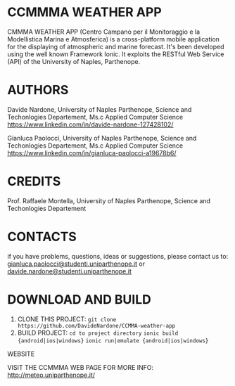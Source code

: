 # CCMMMA WEATHER APP 

CMMMA WEATHER APP (Centro Campano per il Monitoraggio e la Modellistica Marina e Atmosferica) is a cross-platform mobile application for the displaying of atmospheric and marine forecast.
It's been developed using the well known Framework Ionic. It exploits the RESTful Web Service (API) of the University of Naples, Parthenope.


# AUTHORS

  Davide Nardone, University of Naples Parthenope, Science and Techonlogies Departement, Ms.c Applied Computer Science
  https://www.linkedin.com/in/davide-nardone-127428102/
  
  Gianluca Paolocci, University of Naples Parthenope, Science and Techonlogies Departement, Ms.c Applied Computer Science
  https://www.linkedin.com/in/gianluca-paolocci-a19678b6/
  
# CREDITS

  Prof. Raffaele Montella, University of Naples Parthenope, Science and Techonlogies Departement
  
# CONTACTS

  if you have problems, questions, ideas or suggestions, please contact us to:
  gianluca.paolocci@studenti.uniparthenope.it or davide.nardone@studenti.uniparthenope.it

# DOWNLOAD AND BUILD

  1. CLONE THIS PROJECT:
  `git clone https://github.com/DavideNardone/CCMMA-weather-app`
  2. BUILD PROJECT: 
  `cd to project directory`
  `ionic build {android|ios|windows}`
  `ionic run|emulate {android|ios|windows}`
  

WEBSITE

  VISIT THE CCMMMA WEB PAGE FOR MORE INFO: http://meteo.uniparthenope.it/


